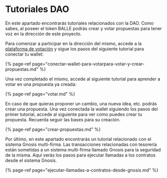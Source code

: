 # Tutoriales DAO

En este apartado encontrarás tutoriales relacionados con  la DAO. Como sabes, al poseer el token BALLE podrás crear y votar propuestas para tener voz en la dirección de este proyecto. 

Para comenzar a participar en la dirección del mismo, accede a la [plataforma de votación](https://vote.ballena.io/#/ballena) y sigue los pasos del siguiente tutorial para conectar tu wallet:

{% page-ref page="conectar-wallet-para-votarpara-votar-y-crear-propuestas.md" %}

Una vez completado el mismo, accede al siguiente tutorial para aprender a votar en una propuesta ya creada:

{% page-ref page="votar.md" %}

En caso de que quieras proponer un cambio, una nueva idea, etc. podrás crear una propuesta. Una vez conectada la wallet siguiendo los pasos del primer tutorial, accede al siguiente para ver como puedes crear tu propuesta. Recuerda seguir las bases para su creación.

{% page-ref page="crear-propuestas.md" %}

Por último, en este apartado encontrarás un tutorial relacionado con el sistema Gnosis multi-firma. Las transacciones relacionadas con tesorería están sometidas a un sistema multi-firma llamado Gnosis para la seguridad de la misma. Aquí verás los pasos para ejecutar llamadas a los contratos desde el sistema Gnosis. 

{% page-ref page="ejecutar-llamadas-a-contratos-desde-gnosis.md" %}





